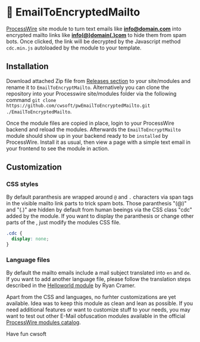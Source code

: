 # 👀 EmailToEncryptedMailto

[ProcessWire](https://processwire.com) site module to turn text emails like **info@domain.com** into encrypted mailto links like **<a href="javascript:cdc('dw:ckfv:e.frzfdw:esyfd','Ihre AnfrageV')">info<span class="cdc">(</span>@<span class="cdc">)</span>domain<span class="cdc">(</span>.<span class="cdc">)</span>com</a>** to hide them from spam bots. Once clicked, the link will be decrypted by the Javascript method `cdc.min.js` autoloaded by the module to your template.

## Installation

Download attached Zip file from [Releases section](https://github.com/cwsoft/pwEmailToEncryptedMailto/releases) to your site/modules and rename it to `EmailToEncryptMailto`. Alternatively you can clone the repository into your Processwire site/modules folder via the following command `git clone https://github.com/cwsoft/pwEmailToEncryptedMailto.git ./EmailToEncryptedMailto`.

Once the module files are copied in place, login to your ProcessWire backend and reload the modules. Afterwards the `EmailToEncryptMailto` module should show up in your backend ready to be `installed` by ProcessWire. Install it as usual, then view a page with a simple text email in your frontend to see the module in action.

## Customization

### CSS styles

By default paranthesis are wrapped around `@` and `.` characters via span tags in the visible mailto link parts to trick spam bots. Those paranthesis "(@)" and "(.)" are hidden by default from human beeings via the CSS class "cdc" added by the module. If you want to display the paranthesis or change other parts of the <span class="cdc">, just modify the modules CSS file.

```CSS
.cdc {
  display: none;
}
```

### Language files

By default the mailto emails include a mail subject translated into `en` and `de`. If you want to add another language file, please follow the translation steps described in the [Helloworld module](https://processwire.com/modules/helloworld/) by Ryan Cramer.

Apart from the CSS and languages, no furhter customizations are yet available. Idea was to keep this module as clean and lean as possible. If you need additional features or want to customize stuff to your needs, you may want to test out other E-Mail obfuscation modules available in the official [ProcessWire modules catalog](https://processwire.com/modules/category/email/).

Have fun
cwsoft
